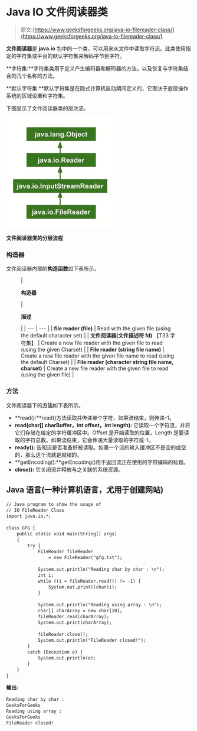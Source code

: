 # Java IO 文件阅读器类

> 原文:[https://www.geeksforgeeks.org/java-io-filereader-class/](https://www.geeksforgeeks.org/java-io-filereader-class/)

**文件阅读器**是 **java.io** 包中的一个类，可以用来从文件中读取字符流。此类使用指定的字符集或平台的默认字符集来解码字节到字符。

**字符集:**字符集类用于定义产生编码器和解码器的方法，以及恢复与字符集结合的几个名称的方法。

**默认字符集:**默认字符集是在隐式计算机启动期间定义的，它取决于底层操作系统的区域设置和字符集。

下图显示了文件阅读器类的层次流。

![](img/80bb72caf1ae5283f6e704e82a11bde4.png)

**文件阅读器类的分层流程**

### 构造器

文件阅读器内部的**构造函数**如下表所示。

<figure class="table">

| 

**构造器**

 | 

**描述**

 |
| --- | --- |
| **file reader (file)** | Read with the given file (using the default character set) |
| **文件阅读器(文件描述符 fd)** 【T33 字符集】 | Create a new file reader with the given file to read (using the given Charset) |
| **File reader (string file name)** | Create a new file reader with the given file name to read (using the default Charset) |
| **File reader (character string file name, charset)** | Create a new file reader with the given file to read (using the given file) |

</figure>

### 方法

文件阅读器下的**方法**如下表所示。

*   **read():**read()方法读取并传递单个字符，如果流结束，则传递-1。
*   **read(char[] charBuffer，int offset，int length):** 它读取一个字符流，并将它们存储在给定的字符缓冲区中。Offset 是开始读取的位置，Length 是要读取的字符总数。如果流结束，它会传递大量读取的字符或-1。
*   **ready():** 告知流是否准备好被读取。如果一个流的输入缓冲区不是空的或空的，那么这个流就是就绪的。
*   **getEncoding():**getEncoding()用于返回流正在使用的字符编码的标题。
*   **close():** 它关闭流并释放与之关联的系统资源。

## Java 语言(一种计算机语言，尤用于创建网站)

```
// Java program to show the usage of 
// IO FileReader Class
import java.io.*;

class GFG {
    public static void main(String[] args)
    {
        try {
            FileReader fileReader
                = new FileReader("gfg.txt");

            System.out.println("Reading char by char : \n");
            int i;
            while ((i = fileReader.read()) != -1) {
                System.out.print((char)i);
            }

            System.out.println("Reading using array : \n");
            char[] charArray = new char[10];
            fileReader.read(charArray);
            System.out.print(charArray);

            fileReader.close();
            System.out.println("FileReader closed!");
        }
        catch (Exception e) {
            System.out.println(e);
        }
    }
}
```

**输出:**

```
Reading char by char :
GeeksForGeeks
Reading using array : 
GeeksForGeeks
FileReader closed!
```